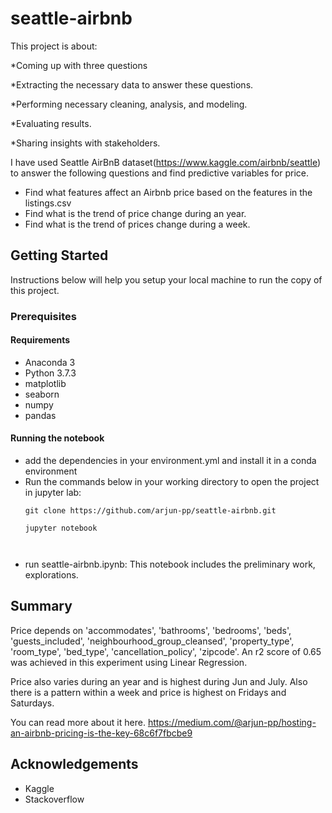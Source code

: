 # seattle-airbnb


This project is about:

*Coming up with three questions

*Extracting the necessary data to answer these questions.

*Performing necessary cleaning, analysis, and modeling.

*Evaluating results.

*Sharing insights with stakeholders.

I have used Seattle AirBnB dataset(https://www.kaggle.com/airbnb/seattle) to answer the following questions and find predictive variables for price.
  - Find what features affect an Airbnb price based on the features in the listings.csv
  - Find what is the trend of price change during an year.
  - Find what is the trend of prices change during a week.


## Getting Started

Instructions below will help you setup your local machine to run the copy of this project.

### Prerequisites

####  Requirements

  - Anaconda 3
  - Python 3.7.3
  - matplotlib 
  - seaborn 
  - numpy 
  - pandas
  


#### Running the notebook

  - add the dependencies in your environment.yml and install it in a conda environment
  - Run the commands below in your working directory to open the project in jupyter lab:
    ```
    git clone https://github.com/arjun-pp/seattle-airbnb.git
    
    jupyter notebook 
    
   
    ```
  - run seattle-airbnb.ipynb: This notebook includes the preliminary work, explorations.
  
## Summary
Price depends on 'accommodates', 'bathrooms', 'bedrooms', 'beds', 'guests_included', 'neighbourhood_group_cleansed', 'property_type', 'room_type', 'bed_type', 'cancellation_policy', 'zipcode'. An r2 score of 0.65 was achieved in this experiment using Linear Regression.

Price also varies during an year and is highest during Jun and July. Also there is a pattern within a week and price is highest on Fridays and Saturdays.

You can read more about it here. https://medium.com/@arjun-pp/hosting-an-airbnb-pricing-is-the-key-68c6f7fbcbe9

## Acknowledgements

* Kaggle
* Stackoverflow
